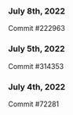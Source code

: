 ### July 8th, 2022

Commit #222963

### July 5th, 2022

Commit #314353


### July 4th, 2022

Commit #72281
